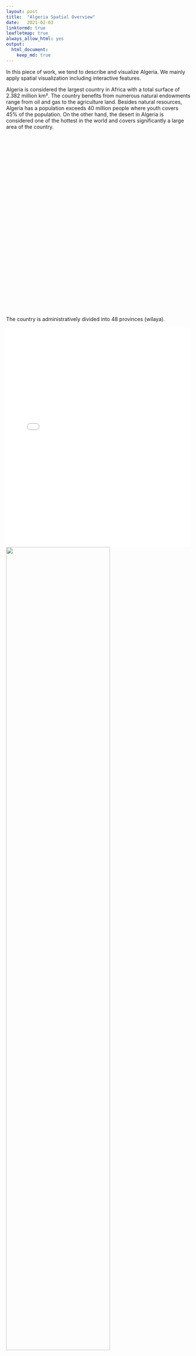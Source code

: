 ```yaml
---
layout: post
title:  "Algeria Spatial Overview"
date:   2021-02-03
linktormd: true
leafletmap: true
always_allow_html: yes
output:
  html_document:
    keep_md: true
---
```


In this piece of work, we tend to describe and visualize Algeria. We mainly apply spatial visualization including interactive features.

Algeria is considered the largest country in Africa with a total surface of 2.382 million km². The country benefits from numerous natural endowments range from oil and gas to the agriculture land. Besides natural resources, Algeria has a population exceeds 40 million people where youth covers 45% of the population. On the other hand, the desert in Algeria is considered one of the hottest in the world and covers significantly a large area of the country. 

<!--html_preserve-->
<div id="htmlwidget-c114df1dc38971185b58" style="width:100%;height:480px;" class="widgetframe html-widget"></div>
<script type="application/json" data-for="htmlwidget-c114df1dc38971185b58">{"x":{"url":"2021-02-03-Algeria-Map_files/figure-html//widgets/widget_unnamed-chunk-2.html","options":{"xdomain":"*","allowfullscreen":false,"lazyload":false}},"evals":[],"jsHooks":[]}</script>
<!--/html_preserve-->


The country is administratively divided into 48 provinces (wilaya). 

<iframe src="predoc_map.html" height="600px" width="100%" style="border:none;"></iframe>

<img src="/Miloud_Lacheheb/static/assets/img/blog/AlgMap.png" width="75%">

